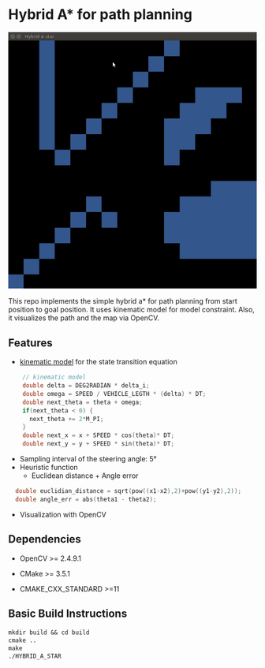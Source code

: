 # Hybrid A* for path planning

![](img/hybrid_a_star.gif)

This repo implements the simple hybrid a* for path planning from start position to goal position. It uses kinematic model for model constraint. Also, it visualizes the path and the map via OpenCV.


## Features

*  [kinematic model](https://kyuhwanyeon.github.io/planning/mpcformulation/) for the state transition equation

```    c++
    // kinematic model
    double delta = DEG2RADIAN * delta_i;
    double omega = SPEED / VEHICLE_LEGTH * (delta) * DT;
    double next_theta = theta + omega;
    if(next_theta < 0) {
      next_theta += 2*M_PI;
    }
    double next_x = x + SPEED * cos(theta)* DT;
    double next_y = y + SPEED * sin(theta)* DT;
```

* Sampling interval of the steering angle:  5° 
* Heuristic function
  * Euclidean distance + Angle error

```  c++
  double euclidian_distance = sqrt(pow((x1-x2),2)+pow((y1-y2),2));
  double angle_err = abs(theta1 - theta2);
```

* Visualization with OpenCV



## Dependencies

* OpenCV >= 2.4.9.1

 * CMake >= 3.5.1

* CMAKE_CXX_STANDARD >=11



## Basic Build Instructions

```shell
mkdir build && cd build
cmake ..
make
./HYBRID_A_STAR
```

